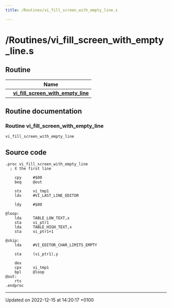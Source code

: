 ```yaml
---
title: /Routines/vi_fill_screen_with_empty_line.s

---
```


# /Routines/vi_fill_screen_with_empty_line.s



## Routine

|                | Name           |
| -------------- | -------------- |
| | **[vi_fill_screen_with_empty_line](Files/vi__fill__screen__with__empty__line_8s.md#Routine-vi-fill-screen-with-empty-line)** |


## Routine documentation

### Routine vi_fill_screen_with_empty_line

```ca65
vi_fill_screen_with_empty_line
```




## Source code

```ca65
.proc vi_fill_screen_with_empty_line
  ; X the first line

    cpy     #$00
    beq     @out

    stx     vi_tmp1
    ldx     #VI_LAST_LINE_EDITOR

    ldy     #$00

@loop:
    lda     TABLE_LOW_TEXT,x
    sta     vi_ptr1
    lda     TABLE_HIGH_TEXT,x
    sta     vi_ptr1+1

@skip:
    lda     #VI_EDITOR_CHAR_LIMITS_EMPTY

    sta     (vi_ptr1),y

    dex
    cpx     vi_tmp1
    bpl     @loop
@out:
    rts
.endproc
```


-------------------------------

Updated on 2022-12-15 at 14:20:17 +0100
